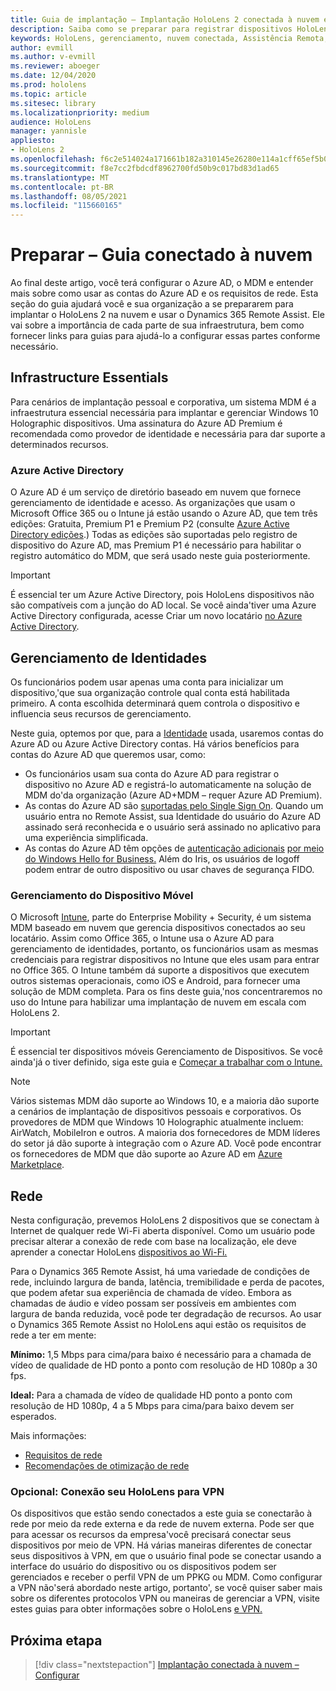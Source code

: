 ```yaml
---
title: Guia de implantação – Implantação HoloLens 2 conectada à nuvem em escala com o Remote Assist – Preparar
description: Saiba como se preparar para registrar dispositivos HoloLens em uma rede conectada à nuvem usando o Azure Active Directory e o gerenciamento de identidades.
keywords: HoloLens, gerenciamento, nuvem conectada, Assistência Remota, AAD, Azure AD, MDM, Mobile Gerenciamento de Dispositivos
author: evmill
ms.author: v-evmill
ms.reviewer: aboeger
ms.date: 12/04/2020
ms.prod: hololens
ms.topic: article
ms.sitesec: library
ms.localizationpriority: medium
audience: HoloLens
manager: yannisle
appliesto:
- HoloLens 2
ms.openlocfilehash: f6c2e514024a171661b182a310145e26280e114a1cff65ef5b03b16feae8371a
ms.sourcegitcommit: f8e7cc2fbdcdf8962700fd50b9c017bd83d1ad65
ms.translationtype: MT
ms.contentlocale: pt-BR
ms.lasthandoff: 08/05/2021
ms.locfileid: "115660165"
---
```

# <a name="prepare---cloud-connected-guide"></a>Preparar – Guia conectado à nuvem

Ao final deste artigo, você terá configurar o Azure AD, o MDM e entender mais sobre como usar as contas do Azure AD e os requisitos de rede. Esta seção do guia ajudará você e sua organização a se prepararem para implantar o HoloLens 2 na nuvem e usar o Dynamics 365 Remote Assist. Ele vai sobre a importância de cada parte de sua infraestrutura, bem como fornecer links para guias para ajudá-lo a configurar essas partes conforme necessário.

## <a name="infrastructure-essentials"></a>Infrastructure Essentials

Para cenários de implantação pessoal e corporativa, um sistema MDM é a infraestrutura essencial necessária para implantar e gerenciar Windows 10 Holographic dispositivos. Uma assinatura do Azure AD Premium é recomendada como provedor de identidade e necessária para dar suporte a determinados recursos.

### <a name="azure-active-directory"></a>Azure Active Directory

O Azure AD é um serviço de diretório baseado em nuvem que fornece gerenciamento de identidade e acesso. As organizações que usam o Microsoft Office 365 ou o Intune já estão usando o Azure AD, que tem três edições: Gratuita, Premium P1 e Premium P2 (consulte [Azure Active Directory edições](https://azure.microsoft.com/documentation/articles/active-directory-editions).) Todas as edições são suportadas pelo registro de dispositivo do Azure AD, mas Premium P1 é necessário para habilitar o registro automático do MDM, que será usado neste guia posteriormente.

> [!IMPORTANT]
> É essencial ter um Azure Active Directory, pois HoloLens dispositivos não são compatíveis com a junção do AD local. Se você ainda&#39;tiver uma Azure Active Directory configurada, acesse Criar um novo locatário [no Azure Active Directory](/azure/active-directory/fundamentals/active-directory-access-create-new-tenant).

## <a name="identity-management"></a>Gerenciamento de Identidades

Os funcionários podem usar apenas uma conta para inicializar um dispositivo,&#39;que sua organização controle qual conta está habilitada primeiro. A conta escolhida determinará quem controla o dispositivo e influencia seus recursos de gerenciamento.

Neste guia, optemos por que, para a [Identidade](/hololens/hololens-identity) usada, usaremos contas do Azure AD ou Azure Active Directory contas. Há vários benefícios para contas do Azure AD que queremos usar, como:

- Os funcionários usam sua conta do Azure AD para registrar o dispositivo no Azure AD e registrá-lo automaticamente na solução de MDM do&#39;da organização (Azure AD+MDM – requer Azure AD Premium).
- As contas do Azure AD são [suportadas pelo Single Sign On](/azure/active-directory/manage-apps/what-is-single-sign-on). Quando um usuário entra no Remote Assist, sua Identidade do usuário do Azure AD assinado será reconhecida e o usuário será assinado no aplicativo para uma experiência simplificada.
- As contas do Azure AD têm opções de [autenticação adicionais](/hololens/hololens-identity) [por meio do Windows Hello for Business.](/windows/security/identity-protection/hello-for-business/hello-identity-verification) Além do Iris, os usuários de logoff podem entrar de outro dispositivo ou usar chaves de segurança FIDO.

### <a name="mobile-device-management"></a>Gerenciamento do Dispositivo Móvel

O Microsoft [Intune](/mem/intune/fundamentals/what-is-intune), parte do Enterprise Mobility + Security, é um sistema MDM baseado em nuvem que gerencia dispositivos conectados ao seu locatário. Assim como Office 365, o Intune usa o Azure AD para gerenciamento de identidades, portanto, os funcionários usam as mesmas credenciais para registrar dispositivos no Intune que eles usam para entrar no Office 365. O Intune também dá suporte a dispositivos que executem outros sistemas operacionais, como iOS e Android, para fornecer uma solução de MDM completa. Para os fins deste guia,&#39;nos concentraremos no uso do Intune para habilizar uma implantação de nuvem em escala com HoloLens 2.

> [!IMPORTANT]
> É essencial ter dispositivos móveis Gerenciamento de Dispositivos. Se você ainda&#39;já o tiver definido, siga este guia e [Começar a trabalhar com o Intune.](/mem/intune/fundamentals/free-trial-sign-up)

> [!NOTE]
> Vários sistemas MDM dão suporte ao Windows 10, e a maioria dão suporte a cenários de implantação de dispositivos pessoais e corporativos. Os provedores de MDM que Windows 10 Holographic atualmente incluem: AirWatch, MobileIron e outros. A maioria dos fornecedores de MDM líderes do setor já dão suporte à integração com o Azure AD. Você pode encontrar os fornecedores de MDM que dão suporte ao Azure AD em [Azure Marketplace](https://azure.microsoft.com/marketplace/).

## <a name="network"></a>Rede

Nesta configuração, prevemos HoloLens 2 dispositivos que se conectam à Internet de qualquer rede Wi-Fi aberta disponível. Como um usuário pode precisar alterar a conexão de rede com base na localização, ele deve aprender a conectar HoloLens [dispositivos ao Wi-Fi.](/hololens/hololens-network)

Para o Dynamics 365 Remote Assist, há uma variedade de condições de rede, incluindo largura de banda, latência, tremibilidade e perda de pacotes, que podem afetar sua experiência de chamada de vídeo. Embora as chamadas de áudio e vídeo possam ser possíveis em ambientes com largura de banda reduzida, você pode ter degradação de recursos. Ao usar o Dynamics 365 Remote Assist no HoloLens aqui estão os requisitos de rede a ter em mente:

**Mínimo:** 1,5 Mbps para cima/para baixo é necessário para a chamada de vídeo de qualidade de HD ponto a ponto com resolução de HD 1080p a 30 fps.

**Ideal:** Para a chamada de vídeo de qualidade HD ponto a ponto com resolução de HD 1080p, 4 a 5 Mbps para cima/para baixo devem ser esperados.

Mais informações:

- [Requisitos de rede](/dynamics365/mixed-reality/remote-assist/requirements#network-requirements)
- [Recomendações de otimização de rede](/dynamics365/mixed-reality/remote-assist/requirements#dynamics-365-remote-assist-hololens)

### <a name="optional-connect-your-hololens-to-vpn"></a>Opcional: Conexão seu HoloLens para VPN

Os dispositivos que estão sendo conectados a este guia se conectarão à rede por meio da rede externa e da rede de nuvem externa. Pode ser que para acessar os recursos da empresa&#39;você precisará conectar seus dispositivos por meio de VPN. Há várias maneiras diferentes de conectar seus dispositivos à VPN, em que o usuário final pode se conectar usando a interface do usuário do dispositivo ou os dispositivos podem ser gerenciados e receber o perfil VPN de um PPKG ou MDM. Como configurar a VPN não&#39;será abordado neste artigo, portanto&#39;, se você quiser saber mais sobre os diferentes protocolos VPN ou maneiras de gerenciar a VPN, visite estes guias para obter informações sobre o HoloLens [e VPN.](/hololens/hololens-network#vpn)

## <a name="next-step"></a>Próxima etapa

> [!div class="nextstepaction"]
> [Implantação conectada à nuvem – Configurar](hololens2-cloud-connected-configure.md)
